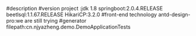 #description
#version
project :jdk 1.8
springboot:2.0.4.RELEASE
beetlsql:1.1.67.RELEASE
HikariCP:3.2.0
#front-end technology
antd-design-pro:we are still trying
#generator 
filepath:cn.njyazheng.demo.DemoApplicationTests

